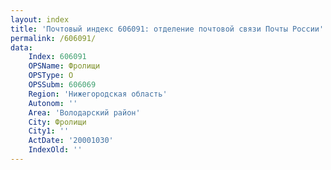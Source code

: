 ```yaml
---
layout: index
title: 'Почтовый индекс 606091: отделение почтовой связи Почты России'
permalink: /606091/
data:
    Index: 606091
    OPSName: Фролищи
    OPSType: О
    OPSSubm: 606069
    Region: 'Нижегородская область'
    Autonom: ''
    Area: 'Володарский район'
    City: Фролищи
    City1: ''
    ActDate: '20001030'
    IndexOld: ''
---
```

